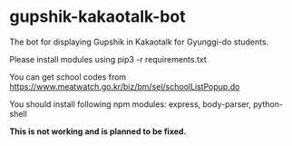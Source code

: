 # gupshik-kakaotalk-bot
The bot for displaying Gupshik in Kakaotalk for Gyunggi-do students. 

Please install modules using pip3 -r requirements.txt

You can get school codes from https://www.meatwatch.go.kr/biz/bm/sel/schoolListPopup.do

You should install following npm modules:
express, body-parser, python-shell

__This is not working and is planned to be fixed.__

